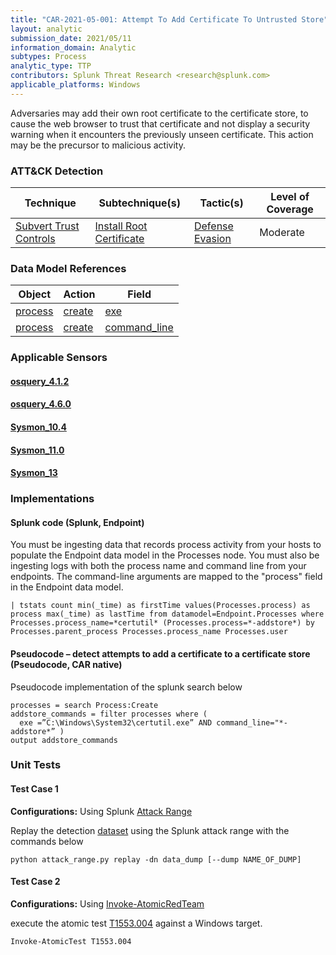```yaml
---
title: "CAR-2021-05-001: Attempt To Add Certificate To Untrusted Store"
layout: analytic
submission_date: 2021/05/11
information_domain: Analytic
subtypes: Process
analytic_type: TTP
contributors: Splunk Threat Research <research@splunk.com>
applicable_platforms: Windows
---
```


Adversaries may add their own root certificate to the certificate store, to cause the web browser to trust that certificate and not display a security warning when it encounters the previously unseen certificate. This action may be the precursor to malicious activity.


### ATT&CK Detection

|Technique|Subtechnique(s)|Tactic(s)|Level of Coverage|
|---|---|---|---|
|[Subvert Trust Controls](https://attack.mitre.org/techniques/T1553/)|[Install Root Certificate](https://attack.mitre.org/techniques/T1553/004/)|[Defense Evasion](https://attack.mitre.org/tactics/TA0005/)|Moderate|

### Data Model References

|Object|Action|Field|
|---|---|---|
|[process](/data_model/process) | [create](/data_model/process#create) | [exe](/data_model/process#exe) |
|[process](/data_model/process) | [create](/data_model/process#create) | [command_line](/data_model/process#command_line) |


### Applicable Sensors
####   [osquery_4.1.2](/sensors/osquery_4.1.2)
####   [osquery_4.6.0](/sensors/osquery_4.6.0)
####   [Sysmon_10.4](/sensors/Sysmon_10.4)
####   [Sysmon_11.0](/sensors/Sysmon_11.0)
####   [Sysmon_13](/sensors/Sysmon_13)

### Implementations

#### Splunk code (Splunk, Endpoint)


You must be ingesting data that records process activity from your hosts to populate the Endpoint data model in the Processes node. You must also be ingesting logs with both the process name and command line from your endpoints. The command-line arguments are mapped to the "process" field in the Endpoint data model.


```
| tstats count min(_time) as firstTime values(Processes.process) as process max(_time) as lastTime from datamodel=Endpoint.Processes where Processes.process_name=*certutil* (Processes.process=*-addstore*) by Processes.parent_process Processes.process_name Processes.user
```


#### Pseudocode – detect attempts to add a certificate to a certificate store (Pseudocode, CAR native)


Pseudocode implementation of the splunk search below


```
processes = search Process:Create
addstore_commands = filter processes where (
  exe =”C:\Windows\System32\certutil.exe” AND command_line="*-addstore*” )
output addstore_commands
```



### Unit Tests

#### Test Case 1

**Configurations:** Using Splunk [Attack Range](https://github.com/splunk/attack_range)

Replay the detection [dataset](https://media.githubusercontent.com/media/splunk/attack_data/master/datasets/attack_techniques/T1553.004/atomic_red_team/windows-sysmon.log)  using the Splunk attack range with the commands below

```
python attack_range.py replay -dn data_dump [--dump NAME_OF_DUMP]
```

#### Test Case 2

**Configurations:** Using [Invoke-AtomicRedTeam](https://github.com/redcanaryco/invoke-atomicredteam)

execute the atomic test [T1553.004](https://github.com/redcanaryco/atomic-red-team/tree/master/atomics/T1553.004) against a Windows target.

```
Invoke-AtomicTest T1553.004
```


